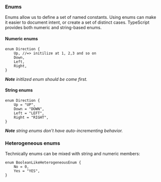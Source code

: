 ### Enums
Enums allow us to define a set of named constants. Using enums
can make it easier to document intent, or create a set of distinct cases. 
TypeScript provides both numeric and string-based enums.

#### Numeric enums
```
enum Direction {
    Up, //=> initilize at 1, 2,3 and so on
    Down,
    Left,
    Right,
}
```
***Note*** *initlized enum should be come first.*

#### String enums
```
enum Direction {
    Up = "UP",
    Down = "DOWN",
    Left = "LEFT",
    Right = "RIGHT",
}
```
***Note*** *string enums don’t have auto-incrementing behavior.*

### Heterogeneous enums
Technically enums can be mixed with string and numeric members:
```
enum BooleanLikeHeterogeneousEnum {
    No = 0,
    Yes = "YES",
}
```
